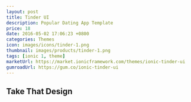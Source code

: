 ```yaml
---
layout: post
title: Tinder UI
description: Popular Dating App Template
price: 18
date: 2016-05-02 17:06:23 +0800
categories: Themes
icon: images/icons/tinder-1.png
thumbnail: images/products/tinder-1.png
tags: [ionic 1, theme]
marketUrl: https://market.ionicframework.com/themes/ionic-tinder-ui
gumroadUrl: https://gum.co/ionic-tinder-ui
---
```


## Take That Design

